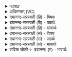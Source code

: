 <details><summary>पदपाठः</summary>

इन्द्रः॑। म॒रु॒त्वः॒। इ॒ह। पा॒हि॒। सोम॑म्। यथा॑। शा॒र्य्या॒ते। अपि॑बः। सु॒तस्य॑। तव॑। प्रणी॑ती। प्रनी॑तीति॒ प्रऽनी॑ती। तव॑। शू॒र॒। शर्म्म॑न्। आ। वि॒वा॒स॒न्ति॒। क॒वयः॑। सु॒य॒ज्ञा इति॑ सुऽय॒ज्ञाः। उ॒प॒या॒मगृ॑हीत॒ इत्यु॑पया॒मऽगृ॑हीतः। अ॒सि॒। इन्द्रा॑य। त्वा॒। म॒रुत्व॑ते। ए॒षः। ते॒। योनिः॑। इन्द्रा॑य। त्वा॒। म॒रुत्व॑ते। ३५।
</details>

<details><summary>अधिमन्त्रम् (VC)</summary>

- प्रजापतिर्देवता
- विश्वामित्र ऋषिः
- आर्षी त्रिष्टुप्, विराड् आर्ची पङ्क्तिः
- धैवतः, ऋषभः
</details>

<details><summary>दयानन्द-सरस्वती (हि) - विषयः</summary>

अब राजा पढ़ने आदि व्यवहार की रक्षा को किस प्रकार से करे, यह अगले मन्त्र में कहा है ॥
</details>

<details><summary>दयानन्द-सरस्वती (हि) - पदार्थः</summary>

पदार्थान्वयभाषाः -  हे (इन्द्र) सब विघ्नों के दूर करनेवाले सब सम्पत्ति से युक्त तेजस्वी (मरुत्वः) प्रशंसनीय धर्म्मयुक्त प्रजा पालनेहारे सभापति राजन् ! आप (इह) इस संसार में (यथा) जैसे (शार्य्याते) अपने हाथ पैरों के परिश्रम से निष्पन्न किये हुए व्यवहार में (सुतस्य) अभ्यास किये हुए विद्या रस को (अपिबः) पी चुके हो, वैसे (सोमम्) समस्त अच्छे गुण, ऐश्वर्य और सुख करनेवाले पठनपाठन-रूपी यज्ञ को (पाहि) पालो। हे (शूर) धर्म्मविरोधियों को दण्ड देनेवाले ! (तव) तुम्हारे) (शर्म्मन्) राज्य घर में (सुयज्ञाः) अच्छे पढ़ने-पढ़ानेवाले विद्वानों के समान (कवयः) बुद्धिमान् लोग (तव) तुम्हारी (प्रणीती) उत्तम नीति का (आविवासन्ति) सेवन करते हैं। हे शूर ! जिस कारण तुम (उपयामगृहीतः) प्रजापालनादि नियमों से स्वीकार किये हुए (असि) हो, इससे (त्वा) (इन्द्राय) परमैश्वर्य और (मरुत्वते) प्रजा-सम्बन्ध के लिये हम लोग चाहते हैं कि जो (ते) (एषः) यह विद्या का प्रचार (योनिः) घर के समान है। इससे (त्वा) तुम को (इन्द्राय) परमैश्वर्य्य और (मरुत्वते) प्रजापालन सम्बन्ध के लिये मानते हैं ॥३५॥
</details>

<details><summary>दयानन्द-सरस्वती (हि) - भावार्थः</summary>

भावार्थभाषाः -  सब विद्वानों को उचित है कि जैसे न्यायाधीशों की न्याययुक्त सभा से जो आज्ञा हो, उस को कभी उल्लङ्घन न करें, वैसे वे राजसभा के सभासद् भी वेदज्ञ विद्वानों की आज्ञा का उल्लङ्घन न करें, जो सब गुणों से उत्तम हो, उसी को सभापति करें और वह सभापति भी उत्तम नीति से समस्त राज्य के प्रबन्धों को चलावे ॥३५॥
</details>

<details><summary>दयानन्द-सरस्वती (सं) - विषयः</summary>

अथ राजाऽध्यापनादिव्यवहाररक्षणं कथं कुर्य्यादित्युपदिश्यते ॥
</details>

<details><summary>दयानन्द-सरस्वती (सं) - पदार्थः</summary>

पदार्थान्वयभाषाः -  हे मरुत्व इन्द्र ! त्वमिह यथा शार्य्याते सुतस्यापिबस्तथा सोमं पाहि। हे शूर ! तव शर्म्मन् न्यायगृहे सुयज्ञा इव कवयस्तव प्रणीतिमाविवासन्ति, यस्त्वमुपयामगृहीतोऽसि तस्मात् त्वामिन्द्राय मरुत्वते वयं सेवेमहि, ते तवैष विद्याप्रचारो योनिरस्त्यतस्त्वामिन्द्राय मरुत्वते मन्यामहे ॥३५॥
</details>

<details><summary>दयानन्द-सरस्वती (सं) - भावार्थः</summary>

भावार्थभाषाः -  सर्वेषां विदुषामुचितमस्ति न्यायराजसभाज्ञां नोल्लङ्घेरन्, तथैते राजसभासभ्यजना अपि विद्वदाज्ञां नोल्लङ्घेरन्। यः सर्वोत्कृष्टस्तं सभापतिं कुर्य्युः, स सभापतिरुत्तमनीत्या सर्वराज्यप्रबन्धं कुर्य्यात् ॥३५॥
</details>

<details><summary>सविता जोशी ← दयानन्दः (म) - भावार्थः</summary>

भावार्थभाषाः -  सर्व विद्वानांनी न्यायसभेच्या न्यायाधीशाच्या आज्ञेचे उल्लंघन करू नये राज्यसभेच्या सभासदांनीही वेदज्ञ विद्वानांच्या आज्ञेचे उल्लंघन करू नये. जो सर्व गुणांनी युक्त असेल त्यालाच राजा करावे व त्या राजाने उत्तम नीतीचा अंगीकार करून सर्व राज्याची व्यवस्था पाहावी.
</details>
